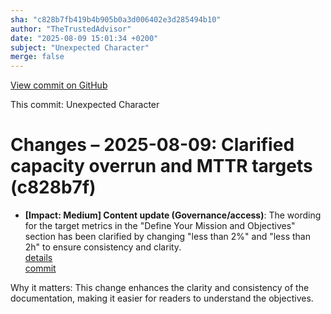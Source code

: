 ```yaml
---
sha: "c828b7fb419b4b905b0a3d006402e3d285494b10"
author: "TheTrustedAdvisor"
date: "2025-08-09 15:01:34 +0200"
subject: "Unexpected Character"
merge: false
---
```


[View commit on GitHub](https://github.com/TheTrustedAdvisor/FabricAdoptionFramework/commit/c828b7fb419b4b905b0a3d006402e3d285494b10)

This commit: Unexpected Character

# Changes – 2025-08-09: Clarified capacity overrun and MTTR targets (c828b7f)

- **[Impact: Medium] Content update (Governance/access)**: The wording for the target metrics in the "Define Your Mission and Objectives" section has been clarified by changing "less than 2%" and "less than 2h" to ensure consistency and clarity.  
   [details](/docs/about/changes/2025-08-09-define-your-mission-and-objectives)  
   [commit](https://github.com/TheTrustedAdvisor/FabricAdoptionFramework/commit/c828b7fb419b4b905b0a3d006402e3d285494b10)  

Why it matters: This change enhances the clarity and consistency of the documentation, making it easier for readers to understand the objectives.
